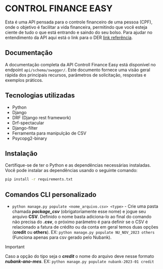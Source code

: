 # CONTROL FINANCE EASY

Esta é uma API pensada para o controle financeiro de uma pessoa (CPF), onde o objetivo é facilitar a vida financeira, permitindo que você esteja ciente de tudo o que está entrando e saindo do seu bolso. Para ajudar no entendimento da API aqui está o link para o DER [link referência](https://dbdiagram.io/d/Controll-Easy-Finance-60e0e40f0b1d8a6d39657fc5).

## Documentação

A documentação completa da API Controll Finance Easy está disponível no endpoint `api/schema/swagger/`. Este documento fornece uma visão geral rápida dos principais recursos, parâmetros de solicitação, respostas e exemplos práticos.

## Tecnologias utilizadas

- Python
- Django
- DRF (Django rest framework)
- Drf-spectacular
- Django-filter
- Ferramenta para manipulção de CSV
- Psycopg2-binary

## Instalação

Certifique-se de ter o Python e as dependências necessárias instaladas. Você pode instalar as dependências usando o seguinte comando:

```bash
pip install -r requirements.txt
```

## Comandos CLI personalizado

- `python manage.py populate <nome_arquivo.csv> <type>` - Crie uma pasta chamada ***package_csv*** (obrigatoriamente esse nome) e jogue seu arquivo **CSV**. Definido o nome basta adiciona-lo ao final do comando não precisa do **.csv**, o próximo parâmetro é para definir se o CSV é relacionado a fatura de crédito ou da conta em geral temos duas opções (**credit** ou **others**). EX: `python manage.py populate NU_NOV_2023 others` (Funciona apenas para csv gerado pelo Nubank).

> [!IMPORTANT]
> Caso a opção do tipo seja o ***credit*** o nome do arquivo deve nesse formato ***nubank-ano-mes***. EX: `python manage.py populate nubank-2023-01 credit`
